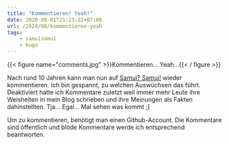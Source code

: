 ```yaml
---
title: "Kommentieren! Yeah!"
date: 2020-08-01T21:23:22+07:00
url: /2020/08/kommentieren-yeah
tags:
    - samuisamui
    - hugo
---
```


{{< figure name="comments.jpg" >}}Kommentieren... Yeah...{{< / figure >}}

Nach rund 10 Jahren kann man nun auf [Samui? Samui!](https://samui-samui.de) wieder kommentieren. Ich bin gespannt, zu welchen Auswüchsen das führt. Deaktiviert hatte ich Kommentare zuletzt weil immer mehr Leute ihre Weisheiten in mein Blog schrieben und ihre Meinungen als Fakten dahinstellten. Tja... Egal... Mal sehen was kommt ;]

Um zu kommentieren, benötigt man einen Github-Account. Die Kommentare sind öffentlich und blöde Kommentare werde ich entsprechend beantworten.
